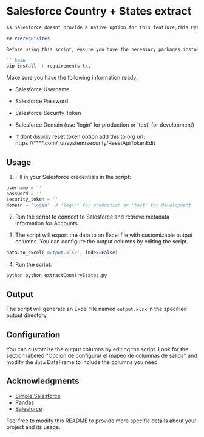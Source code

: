 
# Salesforce Country + States extract

```markdown
As Salesforce doesnt provide a native option for this featiure,this Python script allows you to connect to a Salesforce instance, retrieve metadata information for Accounts, and export it to an Excel file. The script uses the `simple_salesforce` library to establish a connection with Salesforce and `pandas` to manipulate the data.

## Prerequisites

Before using this script, ensure you have the necessary packages installed. You can install the required packages by running the following command:

```bash
pip install -r requirements.txt
```

Make sure you have the following information ready:

- Salesforce Username
- Salesforce Password
- Salesforce Security Token
- Salesforce Domain (use 'login' for production or 'test' for development)

-   If dont display reset token option add this to org url: https://****.com/_ui/system/security/ResetApiTokenEdit


## Usage

1. Fill in your Salesforce credentials in the script:

```python
username = ''
password = ''
security_token = ''
domain = 'login'  # 'login' for production or 'test' for development
```

2. Run the script to connect to Salesforce and retrieve metadata information for Accounts.

3. The script will export the data to an Excel file with customizable output columns. You can configure the output columns by editing the script.

```python
data.to_excel('output.xlsx', index=False)
```

4. Run the script:

```bash
python python extractCountryStates.py
```

## Output

The script will generate an Excel file named `output.xlsx` in the specified output directory.

## Configuration

You can customize the output columns by editing the script. Look for the section labeled "Opcion de configurar el mapeo de columnas de salida" and modify the `data` DataFrame to include the columns you need.

## Acknowledgments

- [Simple Salesforce](https://pypi.org/project/simple-salesforce/)
- [Pandas](https://pypi.org/project/pandas/)
- [Salesforce](https://www.salesforce.com/)

Feel free to modify this README to provide more specific details about your project and its usage.
